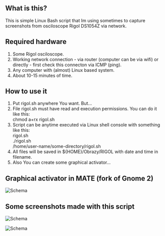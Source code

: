 ## What is this?

This is simple Linux Bash script that Im using sometimes to capture screenshots from osciloscope Rigol DS1054Z via network.

## Required hardware

1. Some Rigol osciloscope.
2. Working network connection - via router (computer can be via wifi) or directly - first check this connecton via ICMP (ping).
3. Any computer with (almost) Linux based system.
4. About 10-15 minutes of time.

## How to use it

1. Put rigol.sh anywhere You want. But...
2. File rigol.sh must have read and execution permissions. You can do it like this: \
chmod a+rx rigol.sh
3. Script can be anytime executed via Linux shell console with something like this: \
rigol.sh \
./rigol.sh \
/home/user-name/some-directory/rigol.sh
4. All files will be saved in ${HOME}/Obrazy/RIGOL with date and time in filename.
5. Also You can create some graphical activator...

## Graphical activator in MATE (fork of Gnome 2)

![Schema](https://raw.githubusercontent.com/norbertkiszka/rigol-screenshot/MATE-activator.png)

## Some screenshots made with this script

![Schema](https://raw.githubusercontent.com/norbertkiszka/rigol-screenshot/examples/capture_09022020_15:57:26.bmp)

![Schema](https://raw.githubusercontent.com/norbertkiszka/rigol-screenshot/examples/capture_19032020_23:27:05.bmp)

